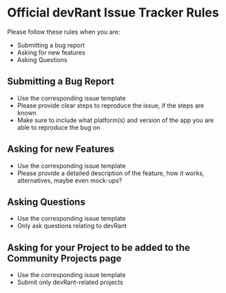 # Official devRant Issue Tracker Rules

Please follow these rules when you are:
- Submitting a bug report
- Asking for new features
- Asking Questions


## Submitting a Bug Report
- Use the corresponding issue template
- Please provide clear steps to reproduce the issue, if the steps are known
- Make sure to include what platform(s) and version of the app you are able to reproduce the bug on


## Asking for new Features
- Use the corresponding issue template
- Please provide a detailed description of the feature, how it works, alternatives, maybe even mock-ups?


## Asking Questions
- Use the corresponding issue template
- Only ask questions relating to devRant


## Asking for your Project to be added to the Community Projects page
- Use the corresponding issue template
- Submit only devRant-related projects
